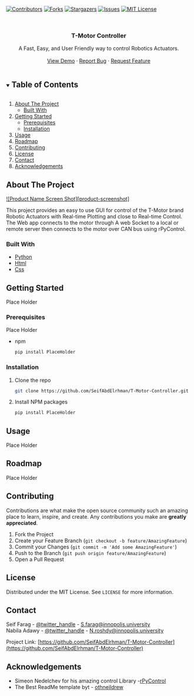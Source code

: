 <!--
*** Thanks for checking out the Best-README-Template. If you have a suggestion
*** that would make this better, please fork the repo and create a pull request
*** or simply open an issue with the tag "enhancement".
*** Thanks again! Now go create something AMAZING! :D
***
***
***
*** To avoid retyping too much info. Do a search and replace for the following:
*** , twitter_handle, email, project_title, project_description
-->



<!-- PROJECT SHIELDS -->
<!--
*** I'm using markdown "reference style" links for readability.
*** Reference links are enclosed in brackets [ ] instead of parentheses ( ).
*** See the bottom of this document for the declaration of the reference variables
*** for contributors-url, forks-url, etc. This is an optional, concise syntax you may use.
*** https://www.markdownguide.org/basic-syntax/#reference-style-links
-->
[![Contributors][contributors-shield]][contributors-url]
[![Forks][forks-shield]][forks-url]
[![Stargazers][stars-shield]][stars-url]
[![Issues][issues-shield]][issues-url]
[![MIT License][license-shield]][license-url]



<!-- PROJECT LOGO -->
<br />
<p align="center">
<!--   <a href="https://github.com/\/T-Motor-Controller">
    <img src="images/logo.png" alt="Logo" width="80" height="80">
  </a> -->

  <h3 align="center">T-Motor Controller</h3>

  <p align="center">
    A Fast, Easy, and User Friendly way to control Robotics Actuators. 
    <br />
    <br />
    <a href="https://github.com/SeifAbdElrhman/T-Motor-Controller">View Demo</a>
    ·
    <a href="https://github.com/SeifAbdElrhman/T-Motor-Controller/issues">Report Bug</a>
    ·
    <a href="https://github.com/SeifAbdElrhman/T-Motor-Controller/issues">Request Feature</a>
  </p>
</p>



<!-- TABLE OF CONTENTS -->
<details open="open">
  <summary><h2 style="display: inline-block">Table of Contents</h2></summary>
  <ol>
    <li>
      <a href="#about-the-project">About The Project</a>
      <ul>
        <li><a href="#built-with">Built With</a></li>
      </ul>
    </li>
    <li>
      <a href="#getting-started">Getting Started</a>
      <ul>
        <li><a href="#prerequisites">Prerequisites</a></li>
        <li><a href="#installation">Installation</a></li>
      </ul>
    </li>
    <li><a href="#usage">Usage</a></li>
    <li><a href="#roadmap">Roadmap</a></li>
    <li><a href="#contributing">Contributing</a></li>
    <li><a href="#license">License</a></li>
    <li><a href="#contact">Contact</a></li>
    <li><a href="#acknowledgements">Acknowledgements</a></li>
  </ol>
</details>



<!-- ABOUT THE PROJECT -->
## About The Project

[![Product Name Screen Shot][product-screenshot]](https://example.com)

This project provides an easy to use GUI for control of the T-Motor brand Robotic Actuators with Real-time Plotting and close to Real-time Control.
The Web app connects to the motor through A web Socket to a local or remote server then connects to the motor over CAN bus using rPyControl.


### Built With

* [Python]()
* [Html]()
* [Css]()



<!-- GETTING STARTED -->
## Getting Started

Place Holder

### Prerequisites

Place Holder
* npm
  ```sh
  pip install PlaceHolder
  ```

### Installation

1. Clone the repo
   ```sh
   git clone https://github.com/SeifAbdElrhman/T-Motor-Controller.git
   ```
2. Install NPM packages
   ```sh
   pip install PlaceHolder
   ```



<!-- USAGE EXAMPLES -->
## Usage

Place Holder



<!-- ROADMAP -->
## Roadmap

Place Holder



<!-- CONTRIBUTING -->
## Contributing

Contributions are what make the open source community such an amazing place to learn, inspire, and create. Any contributions you make are **greatly appreciated**.

1. Fork the Project
2. Create your Feature Branch (`git checkout -b feature/AmazingFeature`)
3. Commit your Changes (`git commit -m 'Add some AmazingFeature'`)
4. Push to the Branch (`git push origin feature/AmazingFeature`)
5. Open a Pull Request



<!-- LICENSE -->
## License

Distributed under the MIT License. See `LICENSE` for more information.



<!-- CONTACT -->
## Contact

Seif Farag - [@twitter_handle](https://twitter.com/twitter_handle) - S.farag@innopolis.university
<br />
Nabila Adawy - [@twitter_handle](https://twitter.com/twitter_handle) - N.roshdy@innopolis.university

Project Link: [https://github.com/SeifAbdElrhman/T-Motor-Controller](https://github.com/SeifAbdElrhman/T-Motor-Controller)



<!-- ACKNOWLEDGEMENTS -->
## Acknowledgements

* Simeon Nedelchev for his amazing control Library -[rPyControl](https://github.com/SimkaNed/rPyControl)
* The Best ReadMe template byt - [othneildrew ](https://github.com/othneildrew/Best-README-Template)





<!-- MARKDOWN LINKS & IMAGES -->
<!-- https://www.markdownguide.org/basic-syntax/#reference-style-links -->
[contributors-shield]: https://img.shields.io/github/contributors/SeifAbdElrhman/repo.svg?style=for-the-badge
[contributors-url]: https://github.com/SeifAbdElrhman/T-Motor-Controller/graphs/contributors
[forks-shield]: https://img.shields.io/github/forks/SeifAbdElrhman/repo.svg?style=for-the-badge
[forks-url]: https://github.com/SeifAbdElrhman/T-Motor-Controller/network/members
[stars-shield]: https://img.shields.io/github/stars/SeifAbdElrhman/repo.svg?style=for-the-badge
[stars-url]: https://github.com/SeifAbdElrhman/T-Motor-Controller/stargazers
[issues-shield]: https://img.shields.io/github/issues/SeifAbdElrhman/repo.svg?style=for-the-badge
[issues-url]: https://github.com/SeifAbdElrhman/T-Motor-Controller/issues
[license-shield]: https://img.shields.io/github/license/SeifAbdElrhman/repo.svg?style=for-the-badge
[license-url]: https://github.com/SeifAbdElrhman/T-Motor-Controller/blob/master/LICENSE.txt
[linkedin-shield]: https://img.shields.io/badge/-LinkedIn-black.svg?style=for-the-badge&logo=linkedin&colorB=555
[linkedin-url]: https://linkedin.com/in/SeifAbdElrhman
